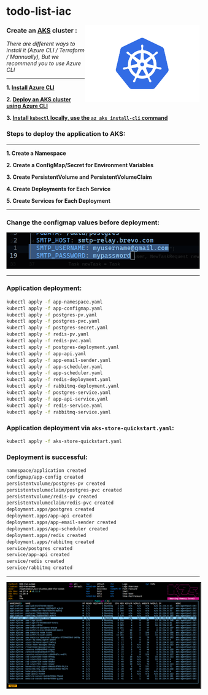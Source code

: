 # todo-list-iac

<img src="./images/Kubernetes-Logo.png" width="300" align="right">

### Create an [AKS](https://learn.microsoft.com/en-us/azure/aks/what-is-aks) cluster :

_There are different ways to install it (Azure CLI / Terraform / Mannually),_
_But we recommend you to use Azure CLI_

---

**1. [Install Azure CLI](https://learn.microsoft.com/en-us/cli/azure/install-azure-cli)**

**2. [Deploy an AKS cluster using Azure CLI](https://learn.microsoft.com/en-us/azure/aks/learn/quick-kubernetes-deploy-cli)**

**3. [Install `kubectl` locally, use the `az aks install-cli` command](https://learn.microsoft.com/en-us/cli/azure/aks?view=azure-cli-latest#az-aks-install-cli)**

### Steps to deploy the application to AKS:

---

**1. Create a Namespace**

**2. Create a ConfigMap/Secret for Environment Variables**

**3. Create PersistentVolume and PersistentVolumeClaim**

**4. Create Deployments for Each Service**

**5. Create Services for Each Deployment**

---

### Change the configmap values before deployment:

<img src="./images/change_configmap.png" width="500" border='2px'>

---

### Application deployment:

```bash
kubectl apply -f app-namespace.yaml
kubectl apply -f app-configmap.yaml
kubectl apply -f postgres-pv.yaml
kubectl apply -f postgres-pvc.yaml
kubectl apply -f postgres-secret.yaml
kubectl apply -f redis-pv.yaml
kubectl apply -f redis-pvc.yaml
kubectl apply -f postgres-deployment.yaml
kubectl apply -f app-api.yaml
kubectl apply -f app-email-sender.yaml
kubectl apply -f app-scheduler.yaml
kubectl apply -f app-scheduler.yaml
kubectl apply -f redis-deployment.yaml
kubectl apply -f rabbitmq-deployment.yaml
kubectl apply -f postgres-service.yaml
kubectl apply -f app-api-service.yaml
kubectl apply -f redis-service.yaml
kubectl apply -f rabbitmq-service.yaml
```

### Application deployment via `aks-store-quickstart.yaml`:

```bash
kubectl apply -f aks-store-quickstart.yaml
```

### Deployment is successful:

```bash
namespace/application created
configmap/app-config created
persistentvolume/postgres-pv created
persistentvolumeclaim/postgres-pvc created
persistentvolume/redis-pv created
persistentvolumeclaim/redis-pvc created
deployment.apps/postgres created
deployment.apps/app-api created
deployment.apps/app-email-sender created
deployment.apps/app-scheduler created
deployment.apps/redis created
deployment.apps/rabbitmq created
service/postgres created
service/app-api created
service/redis created
service/rabbitmq created
```

---

<img src="./images/app_works.png" width="1000" border='2px'>
